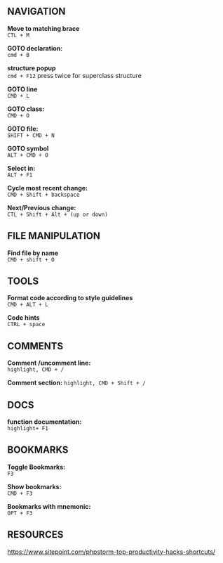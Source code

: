 ## NAVIGATION

**Move to matching brace**  
`CTL + M`

**GOTO declaration:**  
`cmd + B`

**structure popup**  
`cmd + F12` press twice for superclass structure  

**GOTO line**  
`CMD + L`

**GOTO class:**  
`CMD + O`  

**GOTO file:**  
`SHIFT + CMD + N`

**GOTO symbol**  
`ALT + CMD + O`

**Select in:**  
`ALT + F1`

**Cycle most recent change:**  
`CMD + Shift + backspace`

**Next/Previous change:**  
`CTL + Shift + Alt + (up or down)`


<!-- ************************************************ -->

## FILE MANIPULATION
**Find file by name**  
`CMD + shift + O`


## TOOLS
**Format code according to style guidelines**  
`CMD + ALT + L`

**Code hints**  
`CTRL + space`  


## COMMENTS
**Comment /uncomment line:**  
`highlight, CMD + /`

**Comment section:**
`highlight, CMD + Shift + /`


## DOCS
**function documentation:**  
`highlight+ F1`

## BOOKMARKS
**Toggle Bookmarks:**  
`F3`

**Show bookmarks:**  
`CMD + F3`

**Bookmarks with mnemonic:**  
`OPT + F3`

## RESOURCES
<https://www.sitepoint.com/phpstorm-top-productivity-hacks-shortcuts/>  

